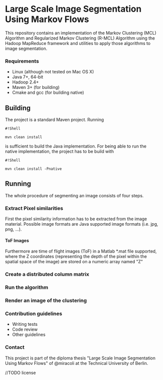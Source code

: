 # Large Scale Image Segmentation Using Markov Flows #

This repository contains an implementation of the Markov Clustering (MCL) Algorithm and Regularized Markov Clustering (R-MCL) Algorithm using the Hadoop MapReduce framework and utilities to apply those algorithms to image segmentation.

### Requirements ###

* Linux (although not tested on Mac OS X)
* Java 7+, 64-bit
* Hadoop 2.4+
* Maven 3+ (for building)
* Cmake and gcc (for building native)

## Building ##

The project is a standard Maven project. Running
```
#!Shell

mvn clean install
```
is sufficient to build the Java implementation. For being able to run the native implementation, the project has to be build with
```
#!Shell

mvn clean install -Pnative
```

## Running ##
The whole procedure of segmenting an image consists of four steps.

### Extract Pixel similarities ###
First the pixel similarity information has to be extracted from the image material. Possible image formats are Java supported image formats (i.e. jpg, png, ...). 

#### ToF Images ####
Furthermore are time of flight images (ToF) in a Matlab *.mat file supported, where the Z coordinates (representing the depth of the pixel within the spatial space of the image) are stored on a numeric array named "Z"

### Create a distributed column matrix ###

### Run the algorithm ###

### Render an image of the clustering ###


### Contribution guidelines ###

* Writing tests
* Code review
* Other guidelines

### Contact ###

This project is part of the diploma thesis "Large Scale Image Segmentation Using Markov Flows" of @miracoli at the Technical University of Berlin.

//TODO license